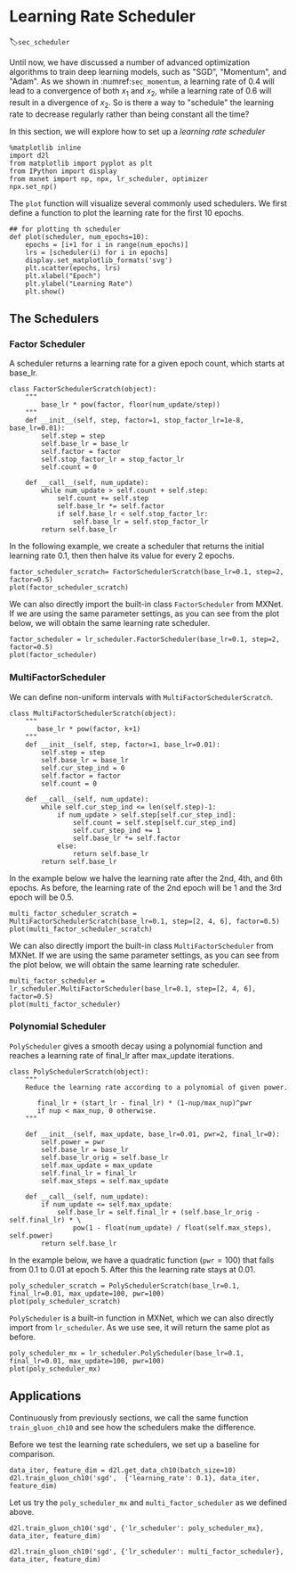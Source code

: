 # Learning Rate Scheduler
:label:`sec_scheduler`

Until now, we have discussed a number of advanced optimization algorithms to train deep learning models, such as "SGD", "Momentum", and "Adam". As we shown in :numref:`sec_momentum`, a learning rate of $0.4$ will lead to a convergence of both $x_1$ and $x_2$, while a learning rate of $0.6$ will result in a divergence of $x_2$. So is there a way to "schedule" the learning rate to decrease regularly rather than being constant all the time?

In this section, we will explore how to set up a *learning rate scheduler*

```{.python .input}
%matplotlib inline
import d2l
from matplotlib import pyplot as plt
from IPython import display
from mxnet import np, npx, lr_scheduler, optimizer
npx.set_np()
```

The `plot` function will visualize several commonly used schedulers. We first define a function to plot the learning rate for the first $10$ epochs.

```{.python .input}
## for plotting th scheduler
def plot(scheduler, num_epochs=10):
    epochs = [i+1 for i in range(num_epochs)]
    lrs = [scheduler(i) for i in epochs]
    display.set_matplotlib_formats('svg')
    plt.scatter(epochs, lrs)
    plt.xlabel("Epoch")
    plt.ylabel("Learning Rate")
    plt.show()
```

## The Schedulers

### Factor Scheduler

A scheduler returns a learning rate for a given epoch count, which starts at base_lr.

```{.python .input}
class FactorSchedulerScratch(object):
    """
        base_lr * pow(factor, floor(num_update/step))
    """
    def __init__(self, step, factor=1, stop_factor_lr=1e-8, base_lr=0.01):
        self.step = step
        self.base_lr = base_lr
        self.factor = factor
        self.stop_factor_lr = stop_factor_lr
        self.count = 0

    def __call__(self, num_update):
        while num_update > self.count + self.step:
            self.count += self.step
            self.base_lr *= self.factor
            if self.base_lr < self.stop_factor_lr:
                self.base_lr = self.stop_factor_lr
        return self.base_lr
```

In the following example, we create a scheduler that returns the initial learning rate $0.1$, then then halve its value for every $2$ epochs.

```{.python .input}
factor_scheduler_scratch= FactorSchedulerScratch(base_lr=0.1, step=2, factor=0.5)
plot(factor_scheduler_scratch)
```

We can also directly import the built-in class `FactorScheduler` from MXNet. If we are using the same parameter settings, as you can see from the plot below, we will obtain the same learning rate scheduler.

```{.python .input}
factor_scheduler = lr_scheduler.FactorScheduler(base_lr=0.1, step=2, factor=0.5)
plot(factor_scheduler)
```

### MultiFactorScheduler

We can define non-uniform intervals with `MultiFactorSchedulerScratch`.

```{.python .input}
class MultiFactorSchedulerScratch(object):
    """
       base_lr * pow(factor, k+1)
    """
    def __init__(self, step, factor=1, base_lr=0.01):
        self.step = step
        self.base_lr = base_lr
        self.cur_step_ind = 0
        self.factor = factor
        self.count = 0

    def __call__(self, num_update):
        while self.cur_step_ind <= len(self.step)-1:
            if num_update > self.step[self.cur_step_ind]:
                self.count = self.step[self.cur_step_ind]
                self.cur_step_ind += 1
                self.base_lr *= self.factor
            else:
                return self.base_lr
        return self.base_lr
```

In the example below we halve the learning rate after the 2nd, 4th, and 6th epochs. As before, the learning rate of the 2nd epoch will be 1 and the 3rd epoch will be 0.5.

```{.python .input}
multi_factor_scheduler_scratch = MultiFactorSchedulerScratch(base_lr=0.1, step=[2, 4, 6], factor=0.5)
plot(multi_factor_scheduler_scratch)
```

We can also directly import the built-in class `MultiFactorScheduler` from MXNet. If we are using the same parameter settings, as you can see from the plot below, we will obtain the same learning rate scheduler.

```{.python .input}
multi_factor_scheduler = lr_scheduler.MultiFactorScheduler(base_lr=0.1, step=[2, 4, 6], factor=0.5)
plot(multi_factor_scheduler)
```

### Polynomial Scheduler

`PolyScheduler` gives a smooth decay using a polynomial function and reaches a learning rate of final_lr after max_update iterations.

```{.python .input}
class PolySchedulerScratch(object):
    """ 
    Reduce the learning rate according to a polynomial of given power.
   
       final_lr + (start_lr - final_lr) * (1-nup/max_nup)^pwr
       if nup < max_nup, 0 otherwise.
    """
    
    def __init__(self, max_update, base_lr=0.01, pwr=2, final_lr=0):
        self.power = pwr
        self.base_lr = base_lr
        self.base_lr_orig = self.base_lr
        self.max_update = max_update
        self.final_lr = final_lr
        self.max_steps = self.max_update

    def __call__(self, num_update):
        if num_update <= self.max_update:
            self.base_lr = self.final_lr + (self.base_lr_orig - self.final_lr) * \
                pow(1 - float(num_update) / float(self.max_steps), self.power)
        return self.base_lr
```

In the example below, we have a quadratic function (`pwr`$=100$) that falls from $0.1$ to $0.01$ at epoch $5$. After this the learning rate stays at $0.01$.

```{.python .input}
poly_scheduler_scratch = PolySchedulerScratch(base_lr=0.1, final_lr=0.01, max_update=100, pwr=100)
plot(poly_scheduler_scratch)
```

`PolyScheduler` is a built-in function in MXNet, which we can also directly import from `lr_scheduler`. As we use see, it will return the same plot as before.

```{.python .input}
poly_scheduler_mx = lr_scheduler.PolyScheduler(base_lr=0.1, final_lr=0.01, max_update=100, pwr=100)
plot(poly_scheduler_mx)
```

## Applications

Continuously from previously sections, we call the same function `train_gluon_ch10` and see how the schedulers make the difference.


Before we test the learning rate schedulers, we set up a baseline for comparison.

```{.python .input}
data_iter, feature_dim = d2l.get_data_ch10(batch_size=10)
d2l.train_gluon_ch10('sgd',  {'learning_rate': 0.1}, data_iter, feature_dim)
```

Let us try the `poly_scheduler_mx` and `multi_factor_scheduler` as we defined above.

```{.python .input}
d2l.train_gluon_ch10('sgd', {'lr_scheduler': poly_scheduler_mx}, data_iter, feature_dim)
```

```{.python .input}
d2l.train_gluon_ch10('sgd', {'lr_scheduler': multi_factor_scheduler}, data_iter, feature_dim)
```

```{.python .input}

```
